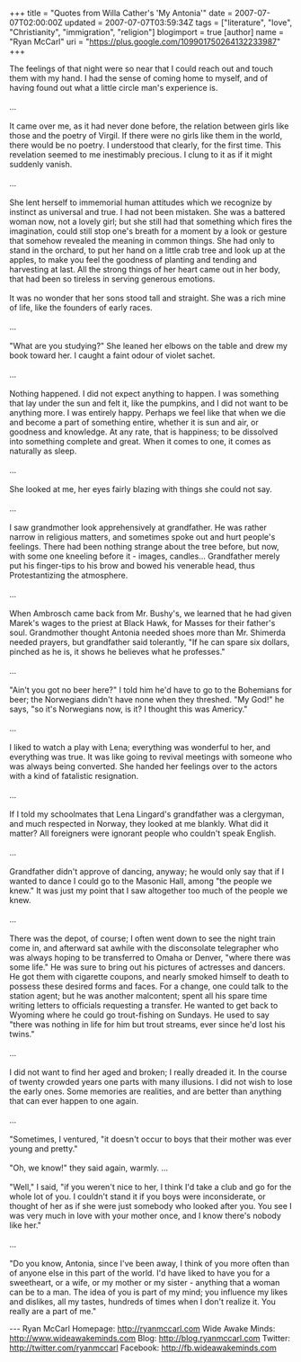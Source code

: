 +++
title = "Quotes from Willa Cather's 'My Antonia'"
date = 2007-07-07T02:00:00Z
updated = 2007-07-07T03:59:34Z
tags = ["literature", "love", "Christianity", "immigration", "religion"]
blogimport = true
[author]
	name = "Ryan McCarl"
	uri = "https://plus.google.com/109901750264132233987"
+++

The feelings of that night were so near that I could reach out and touch them with my hand. I had the sense of coming home to myself, and of having found out what a little circle man's experience is.<br /><br />...<br /><br />It came over me, as it had never done before, the relation between girls like those and the poetry of Virgil. If there were no girls like them in the world, there would be no poetry. I understood that clearly, for the first time. This revelation seemed to me inestimably precious. I clung to it as if it might suddenly vanish.<br /><br />...<br /><br />She lent herself to immemorial human attitudes which we recognize by instinct as universal and true. I had not been mistaken. She was a battered woman now, not a lovely girl; but she still had that something which fires the imagination, could still stop one's breath for a moment by a look or gesture that somehow revealed the meaning in common things. She had only to stand in the orchard, to put her hand on a little crab tree and look up at the apples, to make you feel the goodness of planting and tending and harvesting at last. All the strong things of her heart came out in her body, that had been so tireless in serving generous emotions.<br /><br />It was no wonder that her sons stood tall and straight. She was a rich mine of life, like the founders of early races.<br /><br />...<br /><br />"What are you studying?" She leaned her elbows on the table and drew my book toward her. I caught a faint odour of violet sachet.<br /><br />...<br /><br />Nothing happened. I did not expect anything to happen. I was something that lay under the sun and felt it, like the pumpkins, and I did not want to be anything more. I was entirely happy. Perhaps we feel like that when we die and become a part of something entire, whether it is sun and air, or goodness and knowledge. At any rate, that is happiness; to be dissolved into something complete and great. When it comes to one, it comes as naturally as sleep.<br /><br />...<br /><br />She looked at me, her eyes fairly blazing with things she could not say.<br /><br />...<br /><br />I saw grandmother look apprehensively at grandfather. He was rather narrow in religious matters, and sometimes spoke out and hurt people's feelings. There had been nothing strange about the tree before, but now, with some one kneeling before it - images, candles... Grandfather merely put his finger-tips to his brow and bowed his venerable head, thus Protestantizing the atmosphere.<br /><br />...<br /><br />When Ambrosch came back from Mr. Bushy's, we learned that he had given Marek's wages to the priest at Black Hawk, for Masses for their father's soul. Grandmother thought Antonia needed shoes more than Mr. Shimerda needed prayers, but grandfather said tolerantly, "If he can spare six dollars, pinched as he is, it shows he believes what he professes."<br /><br />...<br /><br />"Ain't you got no beer here?" I told him he'd have to go to the Bohemians for beer; the Norwegians didn't have none when they threshed. "My God!" he says, "so it's Norwegians now, is it? I thought this was Americy."<br /><br />...<br /><br />I liked to watch a play with Lena; everything was wonderful to her, and everything was true. It was like going to revival meetings with someone who was always being converted. She handed her feelings over to the actors with a kind of fatalistic resignation.<br /><br />...<br /><br />If I told my schoolmates that Lena Lingard's grandfather was a clergyman, and much respected in Norway, they looked at me blankly. What did it matter? All foreigners were ignorant people who couldn't speak English.<br /><br />...<br /><br />Grandfather didn't approve of dancing, anyway; he would only say that if I wanted to dance I could go to the Masonic Hall, among "the people we knew." It was just my point that I saw altogether too much of the people we knew.<br /><br />...<br /><br />There was the depot, of course; I often went down to see the night train come in, and afterward sat awhile with the disconsolate telegrapher who was always hoping to be transferred to Omaha or Denver, "where there was some life." He was sure to bring out his pictures of actresses and dancers. He got them with cigarette coupons, and nearly smoked himself to death to possess these desired forms and faces. For a change, one could talk to the station agent; but he was another malcontent; spent all his spare time writing letters to officials requesting a transfer. He wanted to get back to Wyoming where he could go trout-fishing on Sundays. He used to say "there was nothing in life for him but trout streams, ever since he'd lost his twins."<br /><br />...<br /><br />I did not want to find her aged and broken; I really dreaded it. In the course of twenty crowded years one parts with many illusions. I did not wish to lose the early ones. Some memories are realities, and are better than anything that can ever happen to one again.<br /><br />...<br /><br />"Sometimes, I ventured, "it doesn't occur to boys that their mother was ever young and pretty."<br /><br />"Oh, we know!" they said again, warmly. ...<br /><br />"Well," I said, "if you weren't nice to her, I think I'd take a club and go for the whole lot of you. I couldn't stand it if you boys were inconsiderate, or thought of her as if she were just somebody who looked after you. You see I was very much in love with your mother once, and I know there's nobody like her."<br /><br />...<br /><br />"Do you know, Antonia, since I've been away, I think of you more often than of anyone else in this part of the world. I'd have liked to have you for a sweetheart, or a wife, or my mother or my sister - anything that a woman can be to a man. The idea of you is part of my mind; you influence my likes and dislikes, all my tastes, hundreds of times when I don't realize it. You really are a part of me."<div class="blogger-post-footer">---
Ryan McCarl
Homepage: http://ryanmccarl.com
Wide Awake Minds: http://www.wideawakeminds.com
Blog: http://blog.ryanmccarl.com
Twitter: http://twitter.com/ryanmccarl
Facebook: http://fb.wideawakeminds.com</div>
